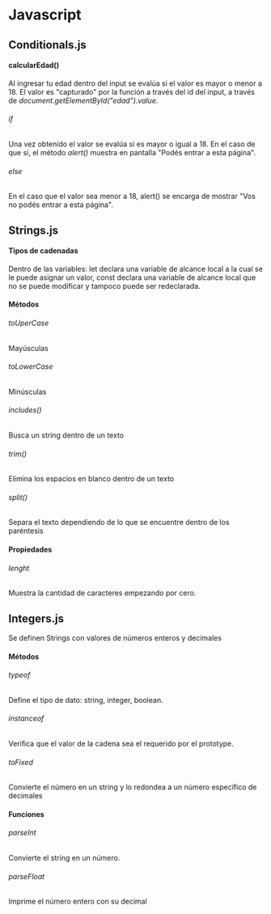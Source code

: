 # Javascript

## Conditionals.js
#### calcularEdad()
Al ingresar tu edad dentro del input se evalúa si el valor es mayor o menor a 18. El valor es "capturado" por la función a través del id del input, a través de *document.getElementById("edad").value.* 
###### if
Una vez obtenido el valor se evalúa si es mayor o igual a 18. En el caso de que sí, el método *alert()* muestra en pantalla "Podés entrar a esta página".
###### else
En el caso que el valor sea menor a 18, alert() se encarga de mostrar "Vos no podés entrar a esta página". 

## Strings.js 
#### Tipos de cadenadas
Dentro de las variables: let declara una variable de alcance local a la cual se le puede asignar un valor, const declara una variable de alcance local que no se puede modificar y tampoco puede ser redeclarada. 

#### Métodos
###### toUperCase
Mayúsculas
###### toLowerCase
Minúsculas 
###### includes() 
Busca un string dentro de un texto 
###### trim()
Elimina los espacios en blanco dentro de un texto
###### split()
Separa el texto dependiendo de lo que se encuentre dentro de los paréntesis 

#### Propiedades
###### lenght
Muestra la cantidad de caracteres empezando por cero. 

## Integers.js
Se definen Strings con valores de números enteros y decimales

#### Métodos
###### typeof
Define el tipo de dato: string, integer, boolean.
###### instanceof 
Verifica que el valor de la cadena sea el requerido por el prototype. 
###### toFixed 
Convierte el número en un string y lo redondea a un número específico de decimales 


#### Funciones
###### parseInt
Convierte el string en un número.
###### parseFloat 
Imprime el número entero con su decimal





